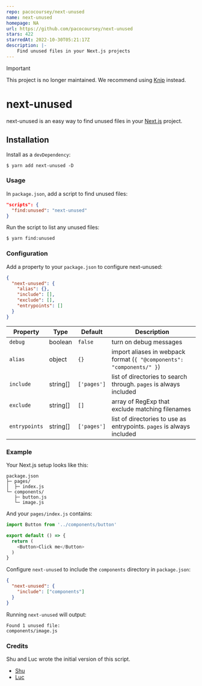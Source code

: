 ```yaml
---
repo: pacocoursey/next-unused
name: next-unused
homepage: NA
url: https://github.com/pacocoursey/next-unused
stars: 422
starredAt: 2022-10-30T05:21:17Z
description: |-
    Find unused files in your Next.js projects
---
```


> [!IMPORTANT]  
> This project is no longer maintained. We recommend using [Knip](https://github.com/webpro-nl/knip) instead.

# next-unused

next-unused is an easy way to find unused files in your [Next.js](https://github.com/zeit/next.js) project.


## Installation

Install as a `devDependency`:

```
$ yarn add next-unused -D
```

### Usage

In `package.json`, add a script to find unused files:

```json
"scripts": {
  "find:unused": "next-unused"
}
```

Run the script to list any unused files:

```
$ yarn find:unused
```

### Configuration

Add a property to your `package.json` to configure next-unused:

```json
{
  "next-unused": {
    "alias": {},
    "include": [],
    "exclude": [],
    "entrypoints": []
  }
}
```

| Property      | Type     | Default   | Description                                                            |
| ------------- | -------- | --------- | ---------------------------------------------------------------------- |
| `debug`       | boolean  | `false`    | turn on debug messages                                                 |
| `alias`       | object   | `{}`        | import aliases in webpack format (`{ "@components": "components/" }`) |
| `include`     | string[] | `['pages']` | list of directories to search through. `pages` is always included      |
| `exclude`     | string[] | `[]`        | array of RegExp that exclude matching filenames                        |
| `entrypoints` | string[] | `['pages']` | list of directories to use as entrypoints. `pages` is always included  |

### Example

Your Next.js setup looks like this:

```
package.json
├─ pages/
│  ├─ index.js
└─ components/
   ├─ button.js
   └─ image.js
```

And your `pages/index.js` contains:

```js
import Button from '../components/button'

export default () => {
  return (
    <Button>Click me</Button>
  )
}
```

Configure `next-unused` to include the `components` directory in `package.json`:

```json
{
  "next-unused": {
    "include": ["components"]
  }
}
```

Running `next-unused` will output:

```
Found 1 unused file:
components/image.js
```

### Credits

Shu and Luc wrote the initial version of this script.

- [Shu](https://twitter.com/shuding_)
- [Luc](https://twitter.com/lucleray)


